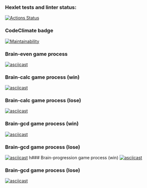 ### Hexlet tests and linter status:
[![Actions Status](https://github.com/Marre-86/php-project-lvl1/workflows/hexlet-check/badge.svg)](https://github.com/Marre-86/php-project-lvl1/actions)
### CodeClimate badge
[![Maintainability](https://api.codeclimate.com/v1/badges/64614f84b40771afba61/maintainability)](https://codeclimate.com/github/Marre-86/php-project-lvl1/maintainability)
### Brain-even game process
[![asciicast](https://asciinema.org/a/mnzkWVP1bi0dDD1ve7LH8glYp.png)](https://asciinema.org/a/mnzkWVP1bi0dDD1ve7LH8glYp)
### Brain-calc game process (win)
[![asciicast](https://asciinema.org/a/btcsdfZ2fR6sZXf2a4xHbih3i.png)](https://asciinema.org/a/btcsdfZ2fR6sZXf2a4xHbih3i)
### Brain-calc game process (lose)
[![asciicast](https://asciinema.org/a/4E38vrffMQICWdWj7RtO7wEC4.png)](https://asciinema.org/a/4E38vrffMQICWdWj7RtO7wEC4)
### Brain-gcd game process (win)
[![asciicast](https://asciinema.org/a/ZnfnbH4ZOcWDBNOcSMHiekbUz.png)](https://asciinema.org/a/ZnfnbH4ZOcWDBNOcSMHiekbUz)
### Brain-gcd game process (lose)
[![asciicast](https://asciinema.org/a/XYCOtkBWFh1dObVBt0Cym6WWN.png)](https://asciinema.org/a/XYCOtkBWFh1dObVBt0Cym6WWN)
h### Brain-progression game process (win)
[![asciicast](https://asciinema.org/a/MBqWA5PBDhtzGqs7VyOp3RFeV.png)](https://asciinema.org/a/MBqWA5PBDhtzGqs7VyOp3RFeV)
### Brain-gcd game process (lose)
[![asciicast](https://asciinema.org/a/qwaovqJFfvSlAbP2KkMm0cv7l.png)](https://asciinema.org/a/qwaovqJFfvSlAbP2KkMm0cv7l)


